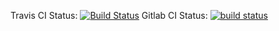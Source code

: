 Travis CI Status:
[![Build Status](https://travis-ci.org/rkyleg/asdf-julia.svg?branch=master)](https://travis-ci.org/rkyleg/asdf-julia)
Gitlab CI Status:
[![build status](https://gitlab.com/rkyleg/asdf-julia/badges/master/build.svg)](https://gitlab.com/rkyleg/asdf-julia/commits/master)